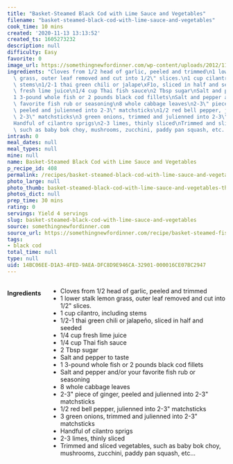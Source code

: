 ```yaml
---
title: "Basket-Steamed Black Cod with Lime Sauce and Vegetables"
filename: "basket-steamed-black-cod-with-lime-sauce-and-vegetables"
cook_time: 10 mins
created: '2020-11-13 13:13:52'
created_ts: 1605273232
description: null
difficulty: Easy
favorite: 0
image_url: https://somethingnewfordinner.com/wp-content/uploads/2012/11/BasketSteamedBlackCod-800x800.jpg
ingredients: "Cloves from 1/2 head of garlic, peeled and trimmed\n1 lower stalk lemon\
  \ grass, outer leaf removed and cut into 1/2\" slices.\n1 cup cilantro, including\
  \ stems\n1/2-1 thai green chili or jalape\xF1o, sliced in half and seeded\n1/4 cup\
  \ fresh lime juice\n1/4 cup Thai fish sauce\n2 Tbsp sugar\nSalt and pepper to taste\n\
  1 3-pound whole fish or 2 pounds black cod fillets\nSalt and pepper and/or your\
  \ favorite fish rub or seasoning\n8 whole cabbage leaves\n2-3\" piece of ginger,\
  \ peeled and julienned into 2-3\" matchsticks\n1/2 red bell pepper, julienned into\
  \ 2-3\" matchsticks\n3 green onions, trimmed and julienned into 2-3\" matchsticks\n\
  Handful of cilantro sprigs\n2-3 limes, thinly sliced\nTrimmed and sliced vegetables,\
  \ such as baby bok choy, mushrooms, zucchini, paddy pan squash, etc..."
intrash: 0
meal_dates: null
meal_types: null
mine: null
name: Basket-Steamed Black Cod with Lime Sauce and Vegetables
p_recipe_id: 408
permalink: /recipes/basket-steamed-black-cod-with-lime-sauce-and-vegetables
photo_large: null
photo_thumb: basket-steamed-black-cod-with-lime-sauce-and-vegetables-thumb.jpg
photos_dict: null
prep_time: 30 mins
rating: 0
servings: Yield 4 servings
slug: basket-steamed-black-cod-with-lime-sauce-and-vegetables
source: somethingnewfordinner.com
source_url: https://somethingnewfordinner.com/recipe/basket-steamed-fish-with-cilantrolemon-grass-and-lime-sauce/
tags:
- black cod
total_time: null
type: null
uid: 14BC06EE-D1A3-4FED-9AEA-DFC8D9E946CA-32901-000016CE07BC2947
---
```

<div class="large-8 medium-7 columns" id="writeup">	</div><!-- #writeup -->
</div><!-- #row-one -->
<div class="row" id="row-two">	<div class="medium-4 small-5 columns" id="ingredients"><h4>Ingredients</h4><div class="box box-ingredients content"><ul>
<li>Cloves from 1/2 head of garlic, peeled and trimmed</li>
<li>1 lower stalk lemon grass, outer leaf removed and cut into 1/2&quot; slices.</li>
<li>1 cup cilantro, including stems</li>
<li>1/2-1 thai green chili or jalapeño, sliced in half and seeded</li>
<li>1/4 cup fresh lime juice</li>
<li>1/4 cup Thai fish sauce</li>
<li>2 Tbsp sugar</li>
<li>Salt and pepper to taste</li>
<li>1 3-pound whole fish or 2 pounds black cod fillets</li>
<li>Salt and pepper and/or your favorite fish rub or seasoning</li>
<li>8 whole cabbage leaves</li>
<li>2-3&quot; piece of ginger, peeled and julienned into 2-3&quot; matchsticks</li>
<li>1/2 red bell pepper, julienned into 2-3&quot; matchsticks</li>
<li>3 green onions, trimmed and julienned into 2-3&quot; matchsticks</li>
<li>Handful of cilantro sprigs</li>
<li>2-3 limes, thinly sliced</li>
<li>Trimmed and sliced vegetables, such as baby bok choy, mushrooms, zucchini, paddy pan squash, etc...</li>
</ul>
</div>	</div>	<div class="medium-6 small-7 columns" id="directions">	</div>